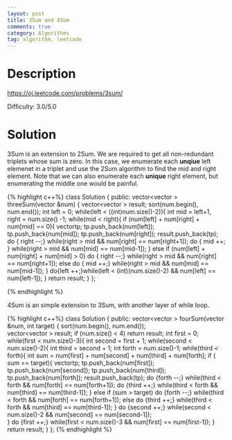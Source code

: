 ```yaml
---
layout: post
title: 3Sum and 4Sum
comments: true
category: Algorithms
tag: algorithm, leetcode
---
```



# Description

https://oj.leetcode.com/problems/3sum/

Difficulty: 3.0/5.0

# Solution

3Sum is an extension to 2Sum. We are required to get all non-redundant triplets whose sum is zero. In this case, we enumerate each **unqiue** left elemenet in a triplet and use the 2Sum algorithm to find the mid and right element. Note that we can also enumerate each **unique** right element, but enumerating the middle one would be painful. 


{% highlight c++%}
class Solution {
public:
	vector<vector<int> > threeSum(vector<int> &num) {
		vector<vector<int> > result;
		sort(num.begin(), num.end());
		int left = 0;
		while(left < ((int)num.size()-2)){
			int mid = left+1, right = num.size() -1;
			while(mid < right){
				if (num[left] + num[right] + num[mid] == 0){
				vector<int>tp;
					tp.push_back(num[left]);
					tp.push_back(num[mid]);
					tp.push_back(num[right]);
					result.push_back(tp);
					do { right --;} while(right > mid && num[right] == num[right+1]);
					do { mid ++; } while(right > mid && num[mid] == num[mid-1]);
				}
				else if (num[left] + num[right] + num[mid] > 0)
					do { right --;} while(right > mid && num[right] == num[right+1]);
				else
					do { mid ++;} while(right > mid && num[mid] == num[mid-1]);
			}
			do{left ++;}while(left < (int)(num.size()-2) && num[left] == num[left-1]);
		}
		return result;
	}
};

{% endhighlight %}

4Sum is an simple extension to 3Sum, with another layer of while loop.

{% highlight c++%}
class Solution {
public:
	vector<vector<int> > fourSum(vector<int> &num, int target) {
		sort(num.begin(), num.end());		
		vector<vector<int> > result;
		if (num.size() < 4) return result;
		int first = 0;
		while(first < num.size()-3){
			int second = first + 1;
			while(second < num.size()-2){
				int third = second + 1;
				int forth = num.size()-1;
				while(third < forth){
					int sum = num[first] + num[second] + num[third] + num[forth];
					if ( sum == target){
						vector<int>tp;
						tp.push_back(num[first]);
						tp.push_back(num[second]);
						tp.push_back(num[third]);
						tp.push_back(num[forth]);
						result.push_back(tp);
							do {forth --;} while(third < forth && num[forth] == num[forth+1]);
						    do {third ++;} while(third < forth && num[third] == num[third-1]); 
					}
					else if (sum > target)
						do {forth --;} while(third < forth && num[forth] == num[forth+1]);
					else
						do {third ++;} while(third < forth && num[third] == num[third-1]);
				}
				do {second ++;} while(second < num.size()-2 && num[second] == num[second-1]);	
			}
			do {first ++;} while(first < num.size()-3 && num[first] == num[first-1]);
		}
		return result;
	}
};
{% endhighlight %}
